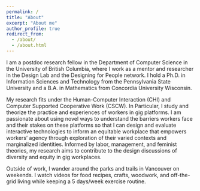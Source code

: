 ```yaml
---
permalink: /
title: "About"
excerpt: "About me"
author_profile: true
redirect_from: 
  - /about/
  - /about.html
---
```


I am a postdoc research fellow in the Department of Computer Science in the University of British Columbia, where I work as a mentor and researcher in the Design Lab and the Designing for People network. I hold a Ph.D. in Information Sciences and Technology from the Pennsylvania State University and a B.A. in Mathematics from Concordia University Wisconsin. 

My research fits under the Human-Computer Interaction (CHI) and Computer Supported Cooperative Work (CSCW). In Particular, I study and theorize the practice and experiences of workers in gig platforms. I am passionate about using novel ways to understand the barriers workers face and their stakes on these platforms so that I can design and evaluate interactive technologies to inform an equitable workplace that empowers workers’ agency through exploration of their varied contexts and marginalized identities. Informed by labor, management, and feminist theories, my research aims to contribute to the design discussions of diversity and equity in gig workplaces. 

Outside of work, I wander around the parks and trails in Vancouver on weekends. I watch videos for food recipes, crafts, woodwork, and off-the-grid living while keeping a 5 days/week exercise routine.


